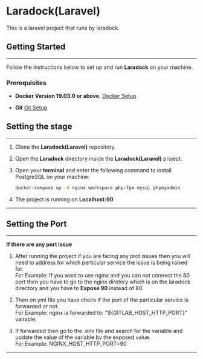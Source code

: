 # Laradock(Laravel)

This is a laravel project that runs by laradock.


## Getting Started

-------------------------

Follow the instructions below to set up and run **Laradock** on your machine.

### Prerequisites

- **Docker Version 19.03.0 or above.** [Docker Setup](https://docs.docker.com/engine/install/ubuntu/)

- **Git** [Git Setup](https://git-scm.com/book/en/v2/Getting-Started-Installing-Git)

## Setting the stage

-------------------------

1. Clone the **Laradock(Laravel)** repository.


2. Open the **Laradock** directory inside the **Laradock(Laravel)** project.


3. Open your **terminal** and enter the following command to install PostgreSQL on your machine:
    
    ```bash
    docker-compose up -d nginx workspace php-fpm mysql phpmyadmin
    ```
4. The project is running on **Localhost:90**


-------------------------

## Setting the Port

-------------------------
**If there are any port issue**

1. After running the project if you are facing any prot issues then you will need to address for which perticular service the issue is being raised for. <br>For Example: If you want to use nginx and you can not connect the 80 port then you have to go to the nginx diretory which is on the laradock directory and you have to **Expose 90** instead of 80.


2. Then on yml file you have check if the port of the particular service is forwarded or not. <br>For Example: nginx is forwarded to: "${GITLAB_HOST_HTTP_PORT}" vairable.

3. If forwarded then go to the .env file and search for the variable and update the value of the variable by the exposed value. <br>For Example: NGINX_HOST_HTTP_PORT=90

-------------------------




